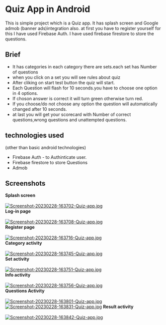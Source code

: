 
# Quiz App in Android

This is simple project which is a Quiz app. It has splash screen and Google admob (banner ads)integration also. at first you have to register yourself for this I have used Firebase Auth. I have used firebase firestore to store the questions. 


## Brief

- It has categories in each category there are sets.each set has Number of questions
- when you click on a set you will see rules about quiz
- After cliking on start test button the quiz will start.
- Each Question will flash for 10 seconds.you have to choose one option in 4 options.
- If choson answer is correct it will turn green otherwise turn red.
- If you choose/do not choose any option the question will automatically changed after 10 seconds.
- at last you will get your scorecard with Number of correct questions,wrong questions and unattempted questions.  




## technologies used
 (other than basic android technologies)
- Firebase Auth - to Authinticate user.
- Firebase firestore to store Questions
- Admob 




## Screenshots

<b>Splash screen</b> <br><br>
[![Screenshot-20230228-163702-Quiz-app.jpg](https://i.postimg.cc/zf0P3N99/Screenshot-20230228-163702-Quiz-app.jpg)](https://postimg.cc/2qLxXsjw)<br>
<b>Log-in page</b><br><br>
[![Screenshot-20230228-163708-Quiz-app.jpg](https://i.postimg.cc/Twyw4dGx/Screenshot-20230228-163708-Quiz-app.jpg)](https://postimg.cc/62Xt7Nyb)<br>
<b>Register page</b><br><br>
[![Screenshot-20230228-163716-Quiz-app.jpg](https://i.postimg.cc/CMkMB6xc/Screenshot-20230228-163716-Quiz-app.jpg)](https://postimg.cc/qgBHWwnK)<br>
<b>Category activity</b><br><br>
[![Screenshot-20230228-163745-Quiz-app.jpg](https://i.postimg.cc/BQJ38Syv/Screenshot-20230228-163745-Quiz-app.jpg)](https://postimg.cc/kDYzzm7r)<br>
<b>Set activity</b><br><br>
[![Screenshot-20230228-163751-Quiz-app.jpg](https://i.postimg.cc/hjFWKcTc/Screenshot-20230228-163751-Quiz-app.jpg)](https://postimg.cc/QBqnbLfy)<br>
<b>Info activity</b><br><br>
[![Screenshot-20230228-163756-Quiz-app.jpg](https://i.postimg.cc/8cD2r4ZY/Screenshot-20230228-163756-Quiz-app.jpg)](https://postimg.cc/G877WFwP)<br>
<b>Questions Activity</b><br><br>
[![Screenshot-20230228-163801-Quiz-app.jpg](https://i.postimg.cc/XqVPvJJS/Screenshot-20230228-163801-Quiz-app.jpg)](https://postimg.cc/xJ45x9Mt)<br>
[![Screenshot-20230228-163831-Quiz-app.jpg](https://i.postimg.cc/vTfrxRPr/Screenshot-20230228-163831-Quiz-app.jpg)](https://postimg.cc/FkFdw6Xz)
<b>Result activity</b><br><br>
[![Screenshot-20230228-163842-Quiz-app.jpg](https://i.postimg.cc/Wb7ZBwx1/Screenshot-20230228-163842-Quiz-app.jpg)](https://postimg.cc/2VV3vhzs)<br>
